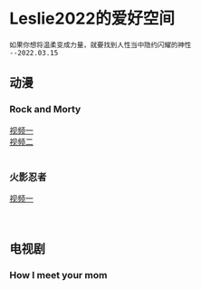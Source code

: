 # Leslie2022的爱好空间
```
如果你想将温柔变成力量，就要找到人性当中隐约闪耀的神性
--2022.03.15
```
## 动漫
### Rock and Morty
[视频一](https://www.bilibili.com/video/BV1UU4y1p71r/?spm_id_from=333.788.recommend_more_video.0)<br/>
[视频二](https://www.bilibili.com/video/BV17t4y1i75f?spm_id_from=333.999.0.0)<br/>
<br/>
### 火影忍者
[视频一](https://www.bilibili.com/video/BV1JT4y1D7LN?spm_id_from=333.851.b_7265636f6d6d656e64.1)<br/>
<br/>
<br/>
## 电视剧
### How I meet your mom
